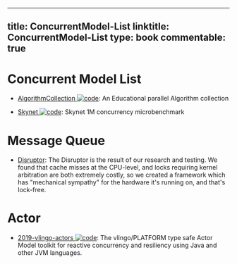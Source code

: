 
---
title: ConcurrentModel-List
linktitle: ConcurrentModel-List
type: book
commentable: true
---

# Concurrent Model List

- [AlgorithmCollection ![code](https://ng-tech.icu/assets/code.svg)](https://github.com/s-hironobu/AlgorithmCollection): An Educational parallel Algorithm collection

- [Skynet ![code](https://ng-tech.icu/assets/code.svg)](https://github.com/atemerev/skynet): Skynet 1M concurrency microbenchmark

# Message Queue

- [Disruptor](http://lmax-exchange.github.io/disruptor/): The Disruptor is the result of our research and testing. We found that cache misses at the CPU-level, and locks requiring kernel arbitration are both extremely costly, so we created a framework which has "mechanical sympathy" for the hardware it's running on, and that's lock-free.

# Actor

- [2019-vlingo-actors ![code](https://ng-tech.icu/assets/code.svg)](https://github.com/vlingo/vlingo-actors): The vlingo/PLATFORM type safe Actor Model toolkit for reactive concurrency and resiliency using Java and other JVM languages.

    